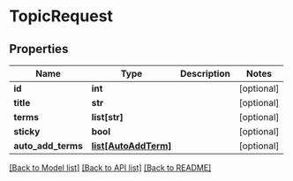 # TopicRequest

## Properties
Name | Type | Description | Notes
------------ | ------------- | ------------- | -------------
**id** | **int** |  | [optional] 
**title** | **str** |  | [optional] 
**terms** | **list[str]** |  | [optional] 
**sticky** | **bool** |  | [optional] 
**auto_add_terms** | [**list[AutoAddTerm]**](AutoAddTerm.md) |  | [optional] 

[[Back to Model list]](../README.md#documentation-for-models) [[Back to API list]](../README.md#documentation-for-api-endpoints) [[Back to README]](../README.md)


